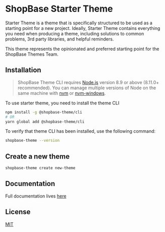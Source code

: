 # ShopBase Starter Theme
Starter Theme is a theme that is specifically structured to be used as a starting point for a new project. Ideally, Starter Theme contains everything you need when producing a theme, including solutions to common problems, 3rd party libraries, and helpful reminders.

This theme represents the opinionated and preferred starting point for the ShopBase Themes Team.
## Installation
> ShopBase Theme CLI requires [Node.js](https://nodejs.org/) version 8.9 or above (8.11.0+ recommended). You can manage multiple versions of Node on the same machine with [nvm](https://github.com/creationix/nvm) or [nvm-windows](https://github.com/coreybutler/nvm-windows).

To use starter theme, you need to install the theme CLI
```bash
npm install -g @shopbase-theme/cli
# OR
yarn global add @shopbase-theme/cli
```

To verify that theme CLI has been installed, use the following command:
```bash
shopbase-theme --version
```
## Create a new theme
```bash
shopbase-theme create new-theme
```

## Documentation
Full documentation lives [here](https://developers.shopbase.com/build-a-theme/getting-started)

## License
[MIT](https://opensource.org/licenses/MIT)
